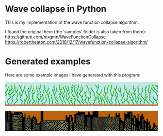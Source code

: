 # Wave collapse in Python

This is my implementation of the wave function collapse algorithm.

I found the original here (the 'samples' folder is also taken from there): https://github.com/mxgmn/WaveFunctionCollapse
https://robertheaton.com/2018/12/17/wavefunction-collapse-algorithm/

# Generated examples

Here are some example images I have generated with this program:

<img 
src="https://raw.githubusercontent.com/Ricardicus/wavefunc-collapse/master/generated_examples/moreflowers.png"></img>


<img 
src="https://raw.githubusercontent.com/Ricardicus/wavefunc-collapse/master/generated_examples/skyline2.png"></img>



